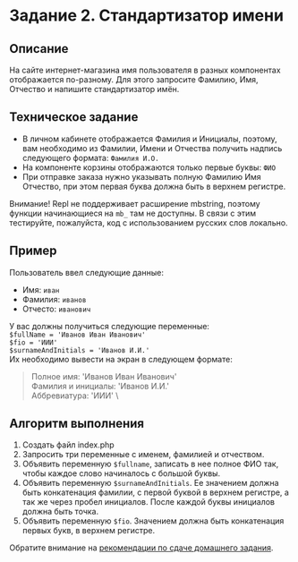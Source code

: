# Задание 2. Стандартизатор имени

## Описание
На сайте интернет-магазина имя пользователя в разных компонентах отображается по-разному.
Для этого запросите Фамилию, Имя, Отчество и напишите стандартизатор имён.

## Техническое задание
* В личном кабинете отображается Фамилия и Инициалы, поэтому, вам необходимо из Фамилии, Имени и Отчества получить надпись следующего формата: `Фамилия И.О.`
* На компоненте корзины отображаются только первые буквы: `ФИО`
* При отправке заказа нужно указывать полную Фамилию Имя Отчество, при этом первая буква должна быть в верхнем регистре.

Внимание! Repl не поддерживает расширение mbstring, поэтому функции начинающиеся на `mb_` там не доступны. 
В связи с этим тестируйте, пожалуйста, код с использованием русских слов локально.    

## Пример
Пользователь ввел следующие данные:
- Имя: `иван`
- Фамилия: `иванов`
- Отчесто: `иванович`

У вас должны получиться следующие переменные: \
`$fullName = 'Иванов Иван Иванович'`\
`$fio = 'ИИИ'`\
`$surnameAndInitials = 'Иванов И.И.'`\
Их необходимо вывести на экран в следующем формате:
> Полное имя: 'Иванов Иван Иванович' \
> Фамилия и инициалы: 'Иванов И.И.' \
> Аббревиатура: 'ИИИ' \


## Алгоритм выполнения
1. Создать файл index.php
1. Запросить три переменные с именем, фамилией и отчеством. 
1. Объявить переменную `$fullname`, записать в нее полное ФИО так, чтобы каждое слово начиналось с большой буквы. 
1. Объявить переменную `$surnameAndInitials`. Ее значением должна быть конкатенация фамилии, с первой буквой в верхнем регистре, а так же через пробел инициалов. После каждой буквы инициалов должна быть точка.
1. Объявить переменную `$fio`. Значением должна быть конкатенация первых букв, в верхнем регистре.

Обратите внимание на [рекомендации по сдаче домашнего задания](../homework.md).
